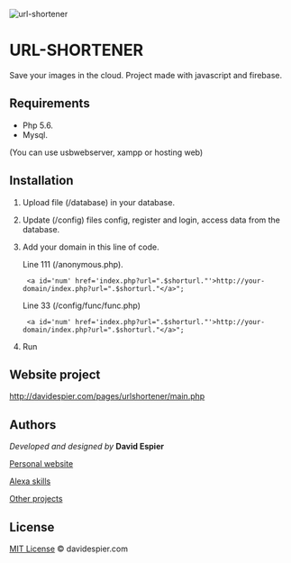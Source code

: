 ![url-shortener](http://davidespier.com/img/appweb/shorturl.png)

# URL-SHORTENER
Save your images in the cloud.  Project made with javascript and firebase.

## Requirements

- Php 5.6.
- Mysql.

(You can use usbwebserver, xampp or hosting web)


## Installation

1. Upload file (/database) in your database.

2. Update (/config) files config, register and login, access data from the database.

3. Add your domain in this line of code.

               
   Line 111 (/anonymous.php).

        <a id='num' href='index.php?url=".$shorturl."'>http://your-domain/index.php?url=".$shorturl."</a>";


   Line 33 (/config/func/func.php)
   
        <a id='num' href='index.php?url=".$shorturl."'>http://your-domain/index.php?url=".$shorturl."</a>";
       
        
4. Run

## Website project

http://davidespier.com/pages/urlshortener/main.php


## Authors

 *Developed and designed by*  **David Espier**


[Personal website](https://davidespier.com)

[Alexa skills](https://www.amazon.es/s?k=davidespier&i=alexa-skills)
        
[Other projects](https://github.com/davidespier?tab=repositories)



## License


[MIT License](https://choosealicense.com/licenses/mit/) © davidespier.com
